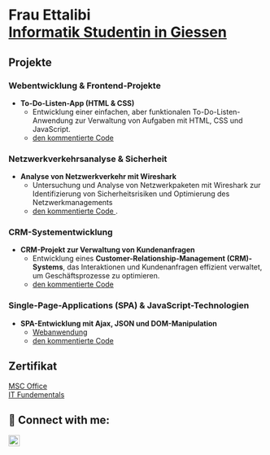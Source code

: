 <h1>Frau Ettalibi <br/><a href="https://github.com/joshmadakor1">Informatik Studentin in Giessen </a></h1>

## Projekte

### Webentwicklung & Frontend-Projekte
- **To-Do-Listen-App (HTML & CSS)**
  - Entwicklung einer einfachen, aber funktionalen To-Do-Listen-Anwendung zur Verwaltung von Aufgaben mit HTML, CSS und JavaScript.
  - <a href="https://github.com/joshmadakor1">den kommentierte Code </a>

### Netzwerkverkehrsanalyse & Sicherheit
- **Analyse von Netzwerkverkehr mit Wireshark**
  - Untersuchung und Analyse von Netzwerkpaketen mit Wireshark zur Identifizierung von Sicherheitsrisiken und Optimierung des Netzwerkmanagements
  - <a href="https://github.com/joshmadakor1">den kommentierte Code </a>.

### CRM-Systementwicklung
- **CRM-Projekt zur Verwaltung von Kundenanfragen**
  - Entwicklung eines **Customer-Relationship-Management (CRM)-Systems**, das Interaktionen und Kundenanfragen effizient verwaltet, um Geschäftsprozesse zu optimieren.
  -  <a href="https://github.com/joshmadakor1">den kommentierte Code </a>

### Single-Page-Applications (SPA) & JavaScript-Technologien
- **SPA-Entwicklung mit Ajax, JSON und DOM-Manipulation**
  -  [Webanwendung](https://github.com/Touria-Ettalibi/Webanwendung)
  - <a href="https://github.com/joshmadakor1">den kommentierte Code </a>
<h2> Zertifikat </h2>
<a href="https://github.com/joshmadakor1">MSC Office </a>
<br><a href="https://github.com/joshmadakor1">IT Fundementals </a>

<h2> 🤳 Connect with me:</h2>

[<img align="left" alt="JoshMadakor | LinkedIn" width="22px" src="https://cdn.jsdelivr.net/npm/simple-icons@v3/icons/linkedin.svg" />][linkedin]

[linkedin]: https://linkedin.com/in/joshmadakor
